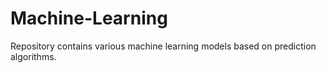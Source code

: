 # Machine-Learning
Repository contains various machine learning models based on prediction algorithms.
